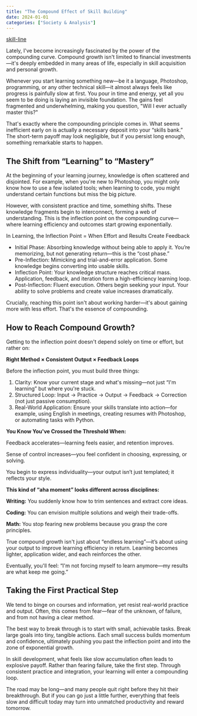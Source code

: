 ```yaml
---
title: "The Compound Effect of Skill Building"
date: 2024-01-01
categories: ["Society & Analysis"]
---
```


[skill-line](https://i.imgur.com/Mtg2iaq.png)

Lately, I've become increasingly fascinated by the power of the compounding curve. Compound growth isn't limited to financial investments—it's deeply embedded in many areas of life, especially in skill acquisition and personal growth.

Whenever you start learning something new—be it a language, Photoshop, programming, or any other technical skill—it almost always feels like progress is painfully slow at first. You pour in time and energy, yet all you seem to be doing is laying an invisible foundation. The gains feel fragmented and underwhelming, making you question, "Will I ever actually master this?"

That's exactly where the compounding principle comes in. What seems inefficient early on is actually a necessary deposit into your “skills bank.” The short-term payoff may look negligible, but if you persist long enough, something remarkable starts to happen.

## The Shift from “Learning” to “Mastery”
At the beginning of your learning journey, knowledge is often scattered and disjointed. For example, when you're new to Photoshop, you might only know how to use a few isolated tools; when learning to code, you might understand certain functions but miss the big picture.

However, with consistent practice and time, something shifts. These knowledge fragments begin to interconnect, forming a web of understanding. This is the inflection point on the compounding curve—where learning efficiency and outcomes start growing exponentially.

In Learning, the Inflection Point = When Effort and Results Create Feedback

- Initial Phase: Absorbing knowledge without being able to apply it. You’re memorizing, but not generating return—this is the “cost phase.”
- Pre-Inflection: Mimicking and trial-and-error application. Some knowledge begins converting into usable skills.
- Inflection Point: Your knowledge structure reaches critical mass. Application, feedback, and iteration form a high-efficiency learning loop.
- Post-Inflection: Fluent execution. Others begin seeking your input. Your ability to solve problems and create value increases dramatically.

Crucially, reaching this point isn't about working harder—it's about gaining more with less effort. That's the essence of compounding.

## How to Reach Compound Growth?
Getting to the inflection point doesn't depend solely on time or effort, but rather on:

**Right Method × Consistent Output × Feedback Loops**

Before the inflection point, you must build three things:

1. Clarity: Know your current stage and what's missing—not just “I'm learning” but where you're stuck.
2. Structured Loop: Input → Practice → Output → Feedback → Correction (not just passive consumption).
3. Real-World Application: Ensure your skills translate into action—for example, using English in meetings, creating resumes with Photoshop, or automating tasks with Python.

**You Know You've Crossed the Threshold When:**

Feedback accelerates—learning feels easier, and retention improves.

Sense of control increases—you feel confident in choosing, expressing, or solving.

You begin to express individuality—your output isn’t just templated; it reflects your style.

**This kind of “aha moment” looks different across disciplines:**

**Writing:** You suddenly know how to trim sentences and extract core ideas.

**Coding:** You can envision multiple solutions and weigh their trade-offs.

**Math:** You stop fearing new problems because you grasp the core principles.

True compound growth isn't just about “endless learning”—it’s about using your output to improve learning efficiency in return. Learning becomes lighter, application wider, and each reinforces the other.

Eventually, you'll feel: “I'm not forcing myself to learn anymore—my results are what keep me going.”

## Taking the First Practical Step
We tend to binge on courses and information, yet resist real-world practice and output. Often, this comes from fear—fear of the unknown, of failure, and from not having a clear method.

The best way to break through is to start with small, achievable tasks. Break large goals into tiny, tangible actions. Each small success builds momentum and confidence, ultimately pushing you past the inflection point and into the zone of exponential growth.

In skill development, what feels like slow accumulation often leads to explosive payoff. Rather than fearing failure, take the first step. Through consistent practice and integration, your learning will enter a compounding loop.

The road may be long—and many people quit right before they hit their breakthrough. But if you can go just a little further, everything that feels slow and difficult today may turn into unmatched productivity and reward tomorrow.
